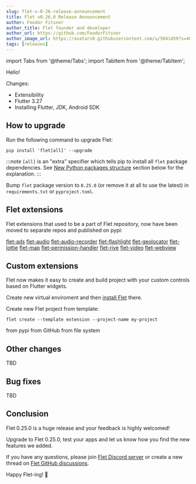 ```yaml
---
slug: flet-v-0-26-release-announcement
title: Flet v0.26.0 Release Announcement
author: Feodor Fitsner
author_title: Flet founder and developer
author_url: https://github.com/FeodorFitsner
author_image_url: https://avatars0.githubusercontent.com/u/5041459?s=400&v=4
tags: [releases]
---
```


import Tabs from '@theme/Tabs';
import TabItem from '@theme/TabItem';

Hello!

Changes:

* Extensibility
* Flutter 3.27
* Installing Flutter, JDK, Android SDK


## How to upgrade

Run the following command to upgrade Flet:

```
pip install 'flet[all]' --upgrade
```

:::note
`[all]` is an "extra" specifier which tells pip to install all `flet` package dependencies. See [New Python packages structure](#new-python-packages-structure) section below for the explanation.
:::

Bump `flet` package version to `0.25.0` (or remove it at all to use the latest) in `requirements.txt` or `pyproject.toml`.

## Flet extensions

Flet extensions that used to be a part of Flet repository, now have been moved to separate repos and published on pypi:

[flet-ads](https://pypi.org/project/flet-ads/)
[flet-audio](https://pypi.org/project/flet-audio/)
[flet-audio-recorder](https://pypi.org/project/flet-audio-recorder/)
[flet-flashlight](https://pypi.org/project/flet-flashlight/)
[flet-geolocator](https://pypi.org/project/flet-geolocator/)
[flet-lottie](https://pypi.org/project/flet-lottie/)
[flet-map](https://pypi.org/project/flet-map/)
[flet-permission-handler](https://pypi.org/project/flet-permission-handler/)
[flet-rive](https://pypi.org/project/flet-rive/)
[flet-video](https://pypi.org/project/flet-video/)
[flet-webview](https://pypi.org/project/flet-webview/)

## Custom extensions

Flet now makes it easy to create and build project with your custom controls based on Flutter widgets.

Create new virtual enviroment and then [install Flet](/docs/getting-started/#python-venv-module) there.

Create new Flet project from template:
```
flet create --template extension --project-name my-project
```
from pypi
from GitHub
from file system

## Other changes

TBD

## Bug fixes

TBD

## Conclusion

Flet 0.25.0 is a huge release and your feedback is highly welcomed!

Upgrade to Flet 0.25.0, test your apps and let us know how you find the new features we added.

If you have any questions, please join [Flet Discord server](https://discord.gg/dzWXP8SHG8) or create a new thread
on [Flet GitHub discussions](https://github.com/flet-dev/flet/discussions).

Happy Flet-ing! 👾